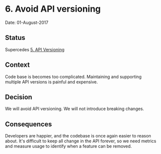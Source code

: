 # 6. Avoid API versioning

Date: 01-August-2017

## Status

Supercedes [5. API Versioning](0005-api-versioning.md)

## Context

Code base is becomes too complicated.
Maintaining and supporting multiple API versions is painful and expensive.

## Decision

We will avoid API versioning.
We will not introduce breaking changes.

## Consequences

Developers are happier, and the codebase is once again easier to reason about.
It's difficult to keep all change in the API forever, so we need metrics and measure usage to identify when a feature can be removed.